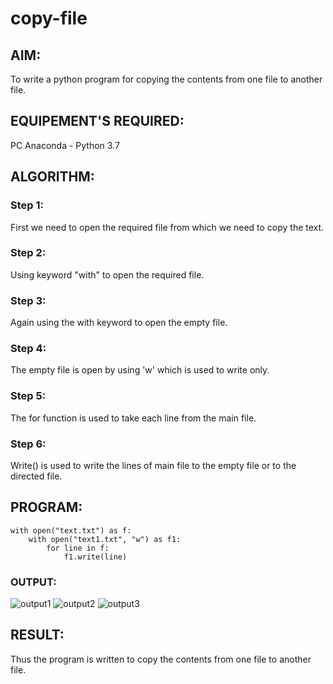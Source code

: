 # copy-file
## AIM:
To write a python program for copying the contents from one file to another file.
## EQUIPEMENT'S REQUIRED: 
PC
Anaconda - Python 3.7
## ALGORITHM: 
### Step 1:
First we need to open the required file from which we need to copy the text.

### Step 2: 
Using keyword "with" to open the required file.
 
### Step 3: 
Again using the with keyword to open the empty file.

### Step 4:  
The empty file is open by using 'w' which is used to write only.

### Step 5: 
The for function is used to take each line from the main file.

### Step 6: 
Write() is used to write the lines of main file to the empty file or to the directed file.

## PROGRAM:
~~~
with open("text.txt") as f:
    with open("text1.txt", "w") as f1:
        for line in f:
            f1.write(line)
 ~~~

### OUTPUT:
![output1]()
![output2]()
![output3]()



## RESULT:
Thus the program is written to copy the contents from one file to another file.
